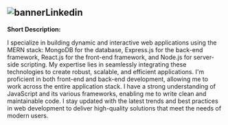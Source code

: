 ![bannerLinkedin](https://github.com/mottakinrahat/mottakinrahat/assets/109688801/76679c66-6070-4a89-83e2-1f83b6b5844b)
---
**Short Description:**

I specialize in building dynamic and interactive web applications using the MERN stack: MongoDB for the database, Express.js for the back-end framework, React.js for the front-end framework, and Node.js for server-side scripting.
My expertise lies in seamlessly integrating these technologies to create robust, scalable, and efficient applications.
I'm proficient in both front-end and back-end development, allowing me to work across the entire application stack.
I have a strong understanding of JavaScript and its various frameworks, enabling me to write clean and maintainable code.
I stay updated with the latest trends and best practices in web development to deliver high-quality solutions that meet the needs of modern users.
